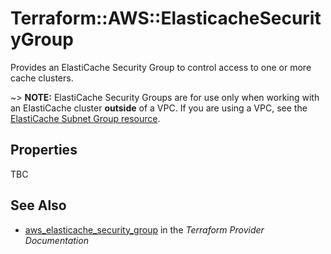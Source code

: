 # Terraform::AWS::ElasticacheSecurityGroup

Provides an ElastiCache Security Group to control access to one or more cache
clusters.

~> **NOTE:** ElastiCache Security Groups are for use only when working with an
ElastiCache cluster **outside** of a VPC. If you are using a VPC, see the
[ElastiCache Subnet Group resource](elasticache_subnet_group.html).

## Properties

TBC

## See Also

* [aws_elasticache_security_group](https://www.terraform.io/docs/providers/aws/r/elasticache_security_group.html) in the _Terraform Provider Documentation_